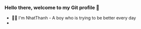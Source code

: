 ### Hello there, welcome to my Git profile 👋
- 👩‍💻 I'm NhatThanh - A boy who is trying to be better every day
- 
